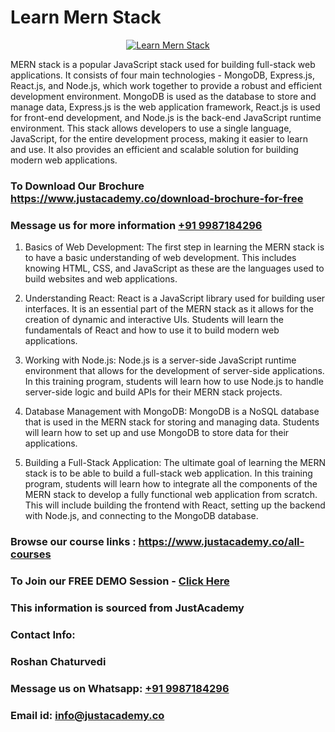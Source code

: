 # Learn Mern Stack

<p align="center">
  <a href="https://justacademy.co/program-detail/full-stack-web-development">
    <img src="https://justacademy.co/storage2/program_images/1704700371.webp" alt="Learn Mern Stack">
  </a>
</p>


MERN stack is a popular JavaScript stack used for building full-stack web applications. It consists of four main technologies - MongoDB, Express.js, React.js, and Node.js, which work together to provide a robust and efficient development environment. MongoDB is used as the database to store and manage data, Express.js is the web application framework, React.js is used for front-end development, and Node.js is the back-end JavaScript runtime environment. This stack allows developers to use a single language, JavaScript, for the entire development process, making it easier to learn and use. It also provides an efficient and scalable solution for building modern web applications.
### To Download Our Brochure https://www.justacademy.co/download-brochure-for-free
### Message us for more information [+91 9987184296](https://api.whatsapp.com/send?phone=919987184296)
1) Basics of Web Development: The first step in learning the MERN stack is to have a basic understanding of web development. This includes knowing HTML, CSS, and JavaScript as these are the languages used to build websites and web applications.

2) Understanding React: React is a JavaScript library used for building user interfaces. It is an essential part of the MERN stack as it allows for the creation of dynamic and interactive UIs. Students will learn the fundamentals of React and how to use it to build modern web applications.

3) Working with Node.js: Node.js is a server-side JavaScript runtime environment that allows for the development of server-side applications. In this training program, students will learn how to use Node.js to handle server-side logic and build APIs for their MERN stack projects.

4) Database Management with MongoDB: MongoDB is a NoSQL database that is used in the MERN stack for storing and managing data. Students will learn how to set up and use MongoDB to store data for their applications.

5) Building a Full-Stack Application: The ultimate goal of learning the MERN stack is to be able to build a full-stack web application. In this training program, students will learn how to integrate all the components of the MERN stack to develop a fully functional web application from scratch. This will include building the frontend with React, setting up the backend with Node.js, and connecting to the MongoDB database.

### Browse our course links : https://www.justacademy.co/all-courses 
### To Join our FREE DEMO Session - [Click Here](https://www.justacademy.co/register-for-course-demo)


### This information is sourced from JustAcademy
### Contact Info:
### Roshan Chaturvedi
### Message us on Whatsapp: [+91 9987184296](https://api.whatsapp.com/send?phone=919987184296)
### Email id: [info@justacademy.co](mailto:info@justacademy.co)
                    